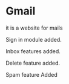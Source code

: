 # Gmail
it is a website for mails

Sign in module added.

Inbox features added.

Delete feature added.

Spam feature Added
